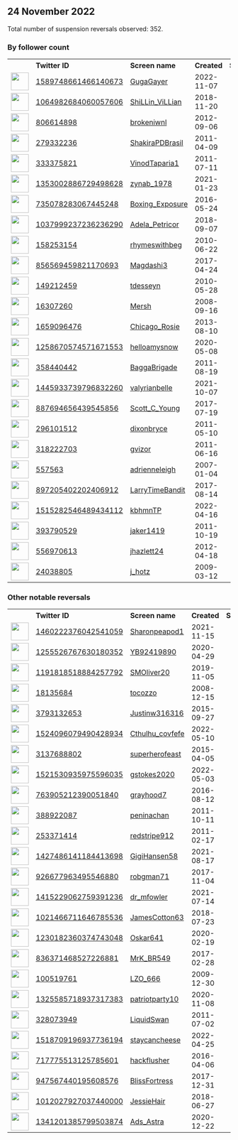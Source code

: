 
## 24 November 2022
Total number of suspension reversals observed: 352.

### By follower count
<table><tr><th></th><th align="left">Twitter ID</th><th align="left">Screen name</th>
<th align="left">Created</th><th align="left">Status</th><th align="left">Suspended</th><th align="left">Followers</th>
<tr><td><a href="https://pbs.twimg.com/profile_images/1590923838526717952/2v3WWk5X_normal.jpg"><img src="https://pbs.twimg.com/profile_images/1590923838526717952/2v3WWk5X_normal.jpg" width="40px" height="40px" align="center"/></a></td><td><a href="https://twitter.com/intent/user?user_id=1589748661466140673">1589748661466140673</a></td><td><a href="https://twitter.com/GugaGayer">GugaGayer</a></td><td>2022-11-07</td><td align="center"></td><td>2022-11-23</td><td>251508</td></tr>
<tr><td><a href="https://pbs.twimg.com/profile_images/1602551931334844417/S6FlxJUB_normal.jpg"><img src="https://pbs.twimg.com/profile_images/1602551931334844417/S6FlxJUB_normal.jpg" width="40px" height="40px" align="center"/></a></td><td><a href="https://twitter.com/intent/user?user_id=1064982684060057606">1064982684060057606</a></td><td><a href="https://twitter.com/ShiLLin_ViLLian">ShiLLin_ViLLian</a></td><td>2018-11-20</td><td align="center"></td><td>2022-11-18</td><td>85027</td></tr>
<tr><td><a href="https://pbs.twimg.com/profile_images/1377394799922270211/NO97UelQ_normal.jpg"><img src="https://pbs.twimg.com/profile_images/1377394799922270211/NO97UelQ_normal.jpg" width="40px" height="40px" align="center"/></a></td><td><a href="https://twitter.com/intent/user?user_id=806614898">806614898</a></td><td><a href="https://twitter.com/brokeniwnl">brokeniwnl</a></td><td>2012-09-06</td><td align="center"></td><td>2022-11-15</td><td>77115</td></tr>
<tr><td><a href="https://pbs.twimg.com/profile_images/1595792380074000386/lTA13jMw_normal.jpg"><img src="https://pbs.twimg.com/profile_images/1595792380074000386/lTA13jMw_normal.jpg" width="40px" height="40px" align="center"/></a></td><td><a href="https://twitter.com/intent/user?user_id=279332236">279332236</a></td><td><a href="https://twitter.com/ShakiraPDBrasil">ShakiraPDBrasil</a></td><td>2011-04-09</td><td align="center"></td><td></td><td>58651</td></tr>
<tr><td><a href="https://pbs.twimg.com/profile_images/1474969026195427329/x9G2DuUi_normal.jpg"><img src="https://pbs.twimg.com/profile_images/1474969026195427329/x9G2DuUi_normal.jpg" width="40px" height="40px" align="center"/></a></td><td><a href="https://twitter.com/intent/user?user_id=333375821">333375821</a></td><td><a href="https://twitter.com/VinodTaparia1">VinodTaparia1</a></td><td>2011-07-11</td><td align="center"></td><td>2022-06-12</td><td>38235</td></tr>
<tr><td><a href="https://pbs.twimg.com/profile_images/1600843560252837890/6f5-Gi78_normal.jpg"><img src="https://pbs.twimg.com/profile_images/1600843560252837890/6f5-Gi78_normal.jpg" width="40px" height="40px" align="center"/></a></td><td><a href="https://twitter.com/intent/user?user_id=1353002886729498628">1353002886729498628</a></td><td><a href="https://twitter.com/zynab_1978">zynab_1978</a></td><td>2021-01-23</td><td align="center"></td><td>2022-11-20</td><td>20645</td></tr>
<tr><td><a href="https://pbs.twimg.com/profile_images/1287007324696203265/6RckoCzn_normal.jpg"><img src="https://pbs.twimg.com/profile_images/1287007324696203265/6RckoCzn_normal.jpg" width="40px" height="40px" align="center"/></a></td><td><a href="https://twitter.com/intent/user?user_id=735078283067445248">735078283067445248</a></td><td><a href="https://twitter.com/Boxing_Exposure">Boxing_Exposure</a></td><td>2016-05-24</td><td align="center"></td><td></td><td>19502</td></tr>
<tr><td><a href="https://pbs.twimg.com/profile_images/1138453436851208196/N7WSrx0z_normal.png"><img src="https://pbs.twimg.com/profile_images/1138453436851208196/N7WSrx0z_normal.png" width="40px" height="40px" align="center"/></a></td><td><a href="https://twitter.com/intent/user?user_id=1037999237236236290">1037999237236236290</a></td><td><a href="https://twitter.com/Adela_Petricor">Adela_Petricor</a></td><td>2018-09-07</td><td align="center"></td><td>2022-11-08</td><td>17881</td></tr>
<tr><td><a href="https://pbs.twimg.com/profile_images/1178486895246024704/vELkCqbw_normal.jpg"><img src="https://pbs.twimg.com/profile_images/1178486895246024704/vELkCqbw_normal.jpg" width="40px" height="40px" align="center"/></a></td><td><a href="https://twitter.com/intent/user?user_id=158253154">158253154</a></td><td><a href="https://twitter.com/rhymeswithbeg">rhymeswithbeg</a></td><td>2010-06-22</td><td align="center"></td><td></td><td>14638</td></tr>
<tr><td><a href="https://pbs.twimg.com/profile_images/1509512066826133506/7lue6y3P_normal.jpg"><img src="https://pbs.twimg.com/profile_images/1509512066826133506/7lue6y3P_normal.jpg" width="40px" height="40px" align="center"/></a></td><td><a href="https://twitter.com/intent/user?user_id=856569459821170693">856569459821170693</a></td><td><a href="https://twitter.com/Magdashi3">Magdashi3</a></td><td>2017-04-24</td><td align="center"></td><td>2022-10-26</td><td>11738</td></tr>
<tr><td><a href="https://pbs.twimg.com/profile_images/1489351884443897861/zCNLirGY_normal.jpg"><img src="https://pbs.twimg.com/profile_images/1489351884443897861/zCNLirGY_normal.jpg" width="40px" height="40px" align="center"/></a></td><td><a href="https://twitter.com/intent/user?user_id=149212459">149212459</a></td><td><a href="https://twitter.com/tdesseyn">tdesseyn</a></td><td>2010-05-28</td><td align="center"></td><td>2022-11-23</td><td>11311</td></tr>
<tr><td><a href="https://pbs.twimg.com/profile_images/1603500229143166977/96_5HyXZ_normal.jpg"><img src="https://pbs.twimg.com/profile_images/1603500229143166977/96_5HyXZ_normal.jpg" width="40px" height="40px" align="center"/></a></td><td><a href="https://twitter.com/intent/user?user_id=16307260">16307260</a></td><td><a href="https://twitter.com/Mersh">Mersh</a></td><td>2008-09-16</td><td align="center"></td><td></td><td>9494</td></tr>
<tr><td><a href="https://pbs.twimg.com/profile_images/1401528849100333059/qAs6z9nu_normal.png"><img src="https://pbs.twimg.com/profile_images/1401528849100333059/qAs6z9nu_normal.png" width="40px" height="40px" align="center"/></a></td><td><a href="https://twitter.com/intent/user?user_id=1659096476">1659096476</a></td><td><a href="https://twitter.com/Chicago_Rosie">Chicago_Rosie</a></td><td>2013-08-10</td><td align="center"></td><td>2022-10-26</td><td>7647</td></tr>
<tr><td><a href="https://pbs.twimg.com/profile_images/1555686433138024449/s4eIQM_8_normal.jpg"><img src="https://pbs.twimg.com/profile_images/1555686433138024449/s4eIQM_8_normal.jpg" width="40px" height="40px" align="center"/></a></td><td><a href="https://twitter.com/intent/user?user_id=1258670574571671553">1258670574571671553</a></td><td><a href="https://twitter.com/helloamysnow">helloamysnow</a></td><td>2020-05-08</td><td align="center">🚫</td><td>2022-10-31</td><td>6857</td></tr>
<tr><td><a href="https://pbs.twimg.com/profile_images/1133477259006947328/pYIssu2Y_normal.jpg"><img src="https://pbs.twimg.com/profile_images/1133477259006947328/pYIssu2Y_normal.jpg" width="40px" height="40px" align="center"/></a></td><td><a href="https://twitter.com/intent/user?user_id=358440442">358440442</a></td><td><a href="https://twitter.com/BaggaBrigade">BaggaBrigade</a></td><td>2011-08-19</td><td align="center"></td><td></td><td>6006</td></tr>
<tr><td><a href="https://pbs.twimg.com/profile_images/1599868756813127682/3CMMZAsA_normal.jpg"><img src="https://pbs.twimg.com/profile_images/1599868756813127682/3CMMZAsA_normal.jpg" width="40px" height="40px" align="center"/></a></td><td><a href="https://twitter.com/intent/user?user_id=1445933739796832260">1445933739796832260</a></td><td><a href="https://twitter.com/valyrianbelle">valyrianbelle</a></td><td>2021-10-07</td><td align="center">🔒👋</td><td>2022-11-11</td><td>5329</td></tr>
<tr><td><a href="https://pbs.twimg.com/profile_images/1555758993724899328/BBhiJz46_normal.jpg"><img src="https://pbs.twimg.com/profile_images/1555758993724899328/BBhiJz46_normal.jpg" width="40px" height="40px" align="center"/></a></td><td><a href="https://twitter.com/intent/user?user_id=887694656439545856">887694656439545856</a></td><td><a href="https://twitter.com/Scott_C_Young">Scott_C_Young</a></td><td>2017-07-19</td><td align="center"></td><td>2022-10-29</td><td>4879</td></tr>
<tr><td><a href="https://pbs.twimg.com/profile_images/1112199859073961985/fx0fEzue_normal.jpg"><img src="https://pbs.twimg.com/profile_images/1112199859073961985/fx0fEzue_normal.jpg" width="40px" height="40px" align="center"/></a></td><td><a href="https://twitter.com/intent/user?user_id=296101512">296101512</a></td><td><a href="https://twitter.com/dixonbryce">dixonbryce</a></td><td>2011-05-10</td><td align="center"></td><td></td><td>4521</td></tr>
<tr><td><a href="https://pbs.twimg.com/profile_images/1589187252160266242/FAae1foK_normal.jpg"><img src="https://pbs.twimg.com/profile_images/1589187252160266242/FAae1foK_normal.jpg" width="40px" height="40px" align="center"/></a></td><td><a href="https://twitter.com/intent/user?user_id=318222703">318222703</a></td><td><a href="https://twitter.com/gvizor">gvizor</a></td><td>2011-06-16</td><td align="center"></td><td>2022-11-08</td><td>4085</td></tr>
<tr><td><a href="https://pbs.twimg.com/profile_images/565742287301263360/_A5L5vOS_normal.jpeg"><img src="https://pbs.twimg.com/profile_images/565742287301263360/_A5L5vOS_normal.jpeg" width="40px" height="40px" align="center"/></a></td><td><a href="https://twitter.com/intent/user?user_id=557563">557563</a></td><td><a href="https://twitter.com/adrienneleigh">adrienneleigh</a></td><td>2007-01-04</td><td align="center"></td><td></td><td>3226</td></tr>
<tr><td><a href="https://pbs.twimg.com/profile_images/957384478204334082/B3yCdRsl_normal.jpg"><img src="https://pbs.twimg.com/profile_images/957384478204334082/B3yCdRsl_normal.jpg" width="40px" height="40px" align="center"/></a></td><td><a href="https://twitter.com/intent/user?user_id=897205402202406912">897205402202406912</a></td><td><a href="https://twitter.com/LarryTimeBandit">LarryTimeBandit</a></td><td>2017-08-14</td><td align="center"></td><td></td><td>2896</td></tr>
<tr><td><a href="https://pbs.twimg.com/profile_images/1515538584744660993/1zyKMMco_normal.jpg"><img src="https://pbs.twimg.com/profile_images/1515538584744660993/1zyKMMco_normal.jpg" width="40px" height="40px" align="center"/></a></td><td><a href="https://twitter.com/intent/user?user_id=1515282546489434112">1515282546489434112</a></td><td><a href="https://twitter.com/kbhmnTP">kbhmnTP</a></td><td>2022-04-16</td><td align="center">🚫</td><td>2022-10-31</td><td>2708</td></tr>
<tr><td><a href="https://pbs.twimg.com/profile_images/743871238720761856/U2qxGydn_normal.jpg"><img src="https://pbs.twimg.com/profile_images/743871238720761856/U2qxGydn_normal.jpg" width="40px" height="40px" align="center"/></a></td><td><a href="https://twitter.com/intent/user?user_id=393790529">393790529</a></td><td><a href="https://twitter.com/jaker1419">jaker1419</a></td><td>2011-10-19</td><td align="center"></td><td></td><td>2659</td></tr>
<tr><td><a href="https://pbs.twimg.com/profile_images/1141319439289331712/FFl6ceWn_normal.jpg"><img src="https://pbs.twimg.com/profile_images/1141319439289331712/FFl6ceWn_normal.jpg" width="40px" height="40px" align="center"/></a></td><td><a href="https://twitter.com/intent/user?user_id=556970613">556970613</a></td><td><a href="https://twitter.com/jhazlett24">jhazlett24</a></td><td>2012-04-18</td><td align="center"></td><td></td><td>2619</td></tr>
<tr><td><a href="https://pbs.twimg.com/profile_images/866893957732724736/wPYUEDqY_normal.jpg"><img src="https://pbs.twimg.com/profile_images/866893957732724736/wPYUEDqY_normal.jpg" width="40px" height="40px" align="center"/></a></td><td><a href="https://twitter.com/intent/user?user_id=24038805">24038805</a></td><td><a href="https://twitter.com/j_hotz">j_hotz</a></td><td>2009-03-12</td><td align="center">🔒</td><td></td><td>2556</td></tr>
</table>

### Other notable reversals
<table><tr><th></th><th align="left">Twitter ID</th><th align="left">Screen name</th>
<th align="left">Created</th><th align="left">Status</th><th align="left">Suspended</th><th align="left">Followers</th>
<tr><td><a href="https://abs.twimg.com/sticky/default_profile_images/default_profile_normal.png"><img src="https://abs.twimg.com/sticky/default_profile_images/default_profile_normal.png" width="40px" height="40px" align="center"/></a></td><td><a href="https://twitter.com/intent/user?user_id=1460222376042541059">1460222376042541059</a></td><td><a href="https://twitter.com/Sharonpeapod1">Sharonpeapod1</a></td><td>2021-11-15</td><td align="center"></td><td>2022-10-20</td><td>1100</td></tr>
<tr><td><a href="https://pbs.twimg.com/profile_images/1257160494600904706/4LNAND57_normal.jpg"><img src="https://pbs.twimg.com/profile_images/1257160494600904706/4LNAND57_normal.jpg" width="40px" height="40px" align="center"/></a></td><td><a href="https://twitter.com/intent/user?user_id=1255526767630180352">1255526767630180352</a></td><td><a href="https://twitter.com/YB92419890">YB92419890</a></td><td>2020-04-29</td><td align="center"></td><td>2022-10-29</td><td>1590</td></tr>
<tr><td><a href="https://pbs.twimg.com/profile_images/1255595222718910465/QNadr_Yv_normal.jpg"><img src="https://pbs.twimg.com/profile_images/1255595222718910465/QNadr_Yv_normal.jpg" width="40px" height="40px" align="center"/></a></td><td><a href="https://twitter.com/intent/user?user_id=1191818518884257792">1191818518884257792</a></td><td><a href="https://twitter.com/SMOliver20">SMOliver20</a></td><td>2019-11-05</td><td align="center"></td><td>2022-10-29</td><td>1829</td></tr>
<tr><td><a href="https://pbs.twimg.com/profile_images/1205480463126671360/AaneRlCQ_normal.jpg"><img src="https://pbs.twimg.com/profile_images/1205480463126671360/AaneRlCQ_normal.jpg" width="40px" height="40px" align="center"/></a></td><td><a href="https://twitter.com/intent/user?user_id=18135684">18135684</a></td><td><a href="https://twitter.com/tocozzo">tocozzo</a></td><td>2008-12-15</td><td align="center"></td><td>2022-10-28</td><td>101</td></tr>
<tr><td><a href="https://pbs.twimg.com/profile_images/1216912625889632257/eCujw8od_normal.jpg"><img src="https://pbs.twimg.com/profile_images/1216912625889632257/eCujw8od_normal.jpg" width="40px" height="40px" align="center"/></a></td><td><a href="https://twitter.com/intent/user?user_id=3793132653">3793132653</a></td><td><a href="https://twitter.com/Justinw316316">Justinw316316</a></td><td>2015-09-27</td><td align="center"></td><td></td><td>1590</td></tr>
<tr><td><a href="https://pbs.twimg.com/profile_images/1524109880839311366/8C30CINL_normal.jpg"><img src="https://pbs.twimg.com/profile_images/1524109880839311366/8C30CINL_normal.jpg" width="40px" height="40px" align="center"/></a></td><td><a href="https://twitter.com/intent/user?user_id=1524096079490428934">1524096079490428934</a></td><td><a href="https://twitter.com/Cthulhu_covfefe">Cthulhu_covfefe</a></td><td>2022-05-10</td><td align="center"></td><td>2022-09-16</td><td>745</td></tr>
<tr><td><a href="https://pbs.twimg.com/profile_images/584759902461161472/X6jm-fFn_normal.jpg"><img src="https://pbs.twimg.com/profile_images/584759902461161472/X6jm-fFn_normal.jpg" width="40px" height="40px" align="center"/></a></td><td><a href="https://twitter.com/intent/user?user_id=3137688802">3137688802</a></td><td><a href="https://twitter.com/superherofeast">superherofeast</a></td><td>2015-04-05</td><td align="center"></td><td>2022-11-07</td><td>10</td></tr>
<tr><td><a href="https://pbs.twimg.com/profile_images/1521531238359699459/bUN6h52W_normal.jpg"><img src="https://pbs.twimg.com/profile_images/1521531238359699459/bUN6h52W_normal.jpg" width="40px" height="40px" align="center"/></a></td><td><a href="https://twitter.com/intent/user?user_id=1521530935975596035">1521530935975596035</a></td><td><a href="https://twitter.com/gstokes2020">gstokes2020</a></td><td>2022-05-03</td><td align="center"></td><td>2022-07-23</td><td>1006</td></tr>
<tr><td><a href="https://pbs.twimg.com/profile_images/830976768123224065/Kja86RWq_normal.jpg"><img src="https://pbs.twimg.com/profile_images/830976768123224065/Kja86RWq_normal.jpg" width="40px" height="40px" align="center"/></a></td><td><a href="https://twitter.com/intent/user?user_id=763905212390051840">763905212390051840</a></td><td><a href="https://twitter.com/grayhood7">grayhood7</a></td><td>2016-08-12</td><td align="center"></td><td>2022-03-06</td><td>224</td></tr>
<tr><td><a href="https://pbs.twimg.com/profile_images/630269078456827904/-gHl5XEQ_normal.png"><img src="https://pbs.twimg.com/profile_images/630269078456827904/-gHl5XEQ_normal.png" width="40px" height="40px" align="center"/></a></td><td><a href="https://twitter.com/intent/user?user_id=388922087">388922087</a></td><td><a href="https://twitter.com/peninachan">peninachan</a></td><td>2011-10-11</td><td align="center"></td><td></td><td>1029</td></tr>
<tr><td><a href="https://pbs.twimg.com/profile_images/776543707189227520/dePKpQJL_normal.jpg"><img src="https://pbs.twimg.com/profile_images/776543707189227520/dePKpQJL_normal.jpg" width="40px" height="40px" align="center"/></a></td><td><a href="https://twitter.com/intent/user?user_id=253371414">253371414</a></td><td><a href="https://twitter.com/redstripe912">redstripe912</a></td><td>2011-02-17</td><td align="center"></td><td></td><td>284</td></tr>
<tr><td><a href="https://pbs.twimg.com/profile_images/1430283297502937094/HrW2edso_normal.jpg"><img src="https://pbs.twimg.com/profile_images/1430283297502937094/HrW2edso_normal.jpg" width="40px" height="40px" align="center"/></a></td><td><a href="https://twitter.com/intent/user?user_id=1427486141184413698">1427486141184413698</a></td><td><a href="https://twitter.com/GigiHansen58">GigiHansen58</a></td><td>2021-08-17</td><td align="center"></td><td>2022-10-29</td><td>304</td></tr>
<tr><td><a href="https://pbs.twimg.com/profile_images/1500348092134006787/IJp9JrUq_normal.jpg"><img src="https://pbs.twimg.com/profile_images/1500348092134006787/IJp9JrUq_normal.jpg" width="40px" height="40px" align="center"/></a></td><td><a href="https://twitter.com/intent/user?user_id=926677963495546880">926677963495546880</a></td><td><a href="https://twitter.com/robgman71">robgman71</a></td><td>2017-11-04</td><td align="center"></td><td>2022-10-29</td><td>158</td></tr>
<tr><td><a href="https://pbs.twimg.com/profile_images/1603941659842154498/4wbHRQ1h_normal.jpg"><img src="https://pbs.twimg.com/profile_images/1603941659842154498/4wbHRQ1h_normal.jpg" width="40px" height="40px" align="center"/></a></td><td><a href="https://twitter.com/intent/user?user_id=1415229062759391236">1415229062759391236</a></td><td><a href="https://twitter.com/dr_mfowler">dr_mfowler</a></td><td>2021-07-14</td><td align="center"></td><td>2022-10-31</td><td>14</td></tr>
<tr><td><a href="https://pbs.twimg.com/profile_images/1352428593616461824/BUYPqwKw_normal.jpg"><img src="https://pbs.twimg.com/profile_images/1352428593616461824/BUYPqwKw_normal.jpg" width="40px" height="40px" align="center"/></a></td><td><a href="https://twitter.com/intent/user?user_id=1021466711646785536">1021466711646785536</a></td><td><a href="https://twitter.com/JamesCotton63">JamesCotton63</a></td><td>2018-07-23</td><td align="center"></td><td>2022-10-29</td><td>1816</td></tr>
<tr><td><a href="https://pbs.twimg.com/profile_images/1531270318534320128/Ov--by7R_normal.jpg"><img src="https://pbs.twimg.com/profile_images/1531270318534320128/Ov--by7R_normal.jpg" width="40px" height="40px" align="center"/></a></td><td><a href="https://twitter.com/intent/user?user_id=1230182360374743048">1230182360374743048</a></td><td><a href="https://twitter.com/Oskar641">Oskar641</a></td><td>2020-02-19</td><td align="center"></td><td>2022-10-29</td><td>189</td></tr>
<tr><td><a href="https://pbs.twimg.com/profile_images/982354253221113856/NhkSzbPQ_normal.jpg"><img src="https://pbs.twimg.com/profile_images/982354253221113856/NhkSzbPQ_normal.jpg" width="40px" height="40px" align="center"/></a></td><td><a href="https://twitter.com/intent/user?user_id=836371468527226881">836371468527226881</a></td><td><a href="https://twitter.com/MrK_BR549">MrK_BR549</a></td><td>2017-02-28</td><td align="center"></td><td>2022-10-29</td><td>842</td></tr>
<tr><td><a href="https://pbs.twimg.com/profile_images/1563229546198904837/fBfKzwt2_normal.jpg"><img src="https://pbs.twimg.com/profile_images/1563229546198904837/fBfKzwt2_normal.jpg" width="40px" height="40px" align="center"/></a></td><td><a href="https://twitter.com/intent/user?user_id=100519761">100519761</a></td><td><a href="https://twitter.com/LZO_666">LZO_666</a></td><td>2009-12-30</td><td align="center">🚫</td><td>2022-11-08</td><td>131</td></tr>
<tr><td><a href="https://pbs.twimg.com/profile_images/1348265112528957441/8ooL3tst_normal.jpg"><img src="https://pbs.twimg.com/profile_images/1348265112528957441/8ooL3tst_normal.jpg" width="40px" height="40px" align="center"/></a></td><td><a href="https://twitter.com/intent/user?user_id=1325585718937317383">1325585718937317383</a></td><td><a href="https://twitter.com/patriotparty10">patriotparty10</a></td><td>2020-11-08</td><td align="center"></td><td>2022-10-29</td><td>318</td></tr>
<tr><td><a href="https://pbs.twimg.com/profile_images/1595995737443414016/MShZG4J8_normal.jpg"><img src="https://pbs.twimg.com/profile_images/1595995737443414016/MShZG4J8_normal.jpg" width="40px" height="40px" align="center"/></a></td><td><a href="https://twitter.com/intent/user?user_id=328073949">328073949</a></td><td><a href="https://twitter.com/LiquidSwan">LiquidSwan</a></td><td>2011-07-02</td><td align="center"></td><td></td><td>132</td></tr>
<tr><td><a href="https://pbs.twimg.com/profile_images/1597367061373657088/XvVduRf7_normal.jpg"><img src="https://pbs.twimg.com/profile_images/1597367061373657088/XvVduRf7_normal.jpg" width="40px" height="40px" align="center"/></a></td><td><a href="https://twitter.com/intent/user?user_id=1518709196937736194">1518709196937736194</a></td><td><a href="https://twitter.com/staycancheese">staycancheese</a></td><td>2022-04-25</td><td align="center">🚫</td><td>2022-10-27</td><td>568</td></tr>
<tr><td><a href="https://pbs.twimg.com/profile_images/1347786326255480833/qNve7zxi_normal.jpg"><img src="https://pbs.twimg.com/profile_images/1347786326255480833/qNve7zxi_normal.jpg" width="40px" height="40px" align="center"/></a></td><td><a href="https://twitter.com/intent/user?user_id=717775513125785601">717775513125785601</a></td><td><a href="https://twitter.com/hackflusher">hackflusher</a></td><td>2016-04-06</td><td align="center"></td><td></td><td>995</td></tr>
<tr><td><a href="https://pbs.twimg.com/profile_images/1337711089971154949/WQZZlt12_normal.jpg"><img src="https://pbs.twimg.com/profile_images/1337711089971154949/WQZZlt12_normal.jpg" width="40px" height="40px" align="center"/></a></td><td><a href="https://twitter.com/intent/user?user_id=947567440195608576">947567440195608576</a></td><td><a href="https://twitter.com/BlissFortress">BlissFortress</a></td><td>2017-12-31</td><td align="center"></td><td></td><td>686</td></tr>
<tr><td><a href="https://pbs.twimg.com/profile_images/1085648333484380160/A2bz6HTe_normal.jpg"><img src="https://pbs.twimg.com/profile_images/1085648333484380160/A2bz6HTe_normal.jpg" width="40px" height="40px" align="center"/></a></td><td><a href="https://twitter.com/intent/user?user_id=1012027927037440000">1012027927037440000</a></td><td><a href="https://twitter.com/JessieHair">JessieHair</a></td><td>2018-06-27</td><td align="center"></td><td></td><td>844</td></tr>
<tr><td><a href="https://pbs.twimg.com/profile_images/1567166726046990338/5U51GIk0_normal.jpg"><img src="https://pbs.twimg.com/profile_images/1567166726046990338/5U51GIk0_normal.jpg" width="40px" height="40px" align="center"/></a></td><td><a href="https://twitter.com/intent/user?user_id=1341201385799503874">1341201385799503874</a></td><td><a href="https://twitter.com/Ads_Astra">Ads_Astra</a></td><td>2020-12-22</td><td align="center"></td><td>2022-11-08</td><td>138</td></tr>
</table>
